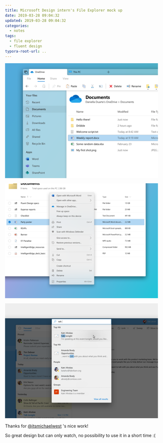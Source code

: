 ```yaml
---
title: Microsoft Design intern's File Explorer mock up
date: 2019-03-28 09:04:32
updated: 2019-03-28 09:04:32
categories:
  - notes
tags:
  - file explorer
  - fluent design
typora-root-url: ..
---
```


![1553763941204](/images/1553763941204.png)

<!--more-->

![1553763951111](/images/1553763951111.png)

![1553763956400](/images/1553763956400.png)

Thanks for [@itsmichaelwest](https://twitter.com/itsmichaelwest) 's nice work!

So great design but can only watch, no possibility to use it in a short time :(
